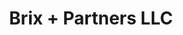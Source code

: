 ---
templateKey: 'home-page'
title: Brix + Partners LLC
meta_title: Home
meta_description: >-
  Cum sociis natoque penatibus et magnis dis parturient montes, nascetur
  ridiculus mus. Aenean eu leo quam. Pellentesque ornare sem lacinia quam
  venenatis vestibulum. Sed posuere consectetur est at lobortis. Cras mattis
  consectetur purus sit amet fermentum.
heading: Kurzprofil
description: >-
  Wir ist eine führende Steuerberatungskanzlei für deutsche
  und deutschsprachige Mandanten in den USA.
hero:
  welcome: To grow with our clients
  welcome_subtitle: and with the challenges they provide.
  background_image: /img/jonathan-pease-1nlhZy86uPU-unsplash.jpg
offerings:
  blurbs:
    - image: ./img/coffee.png
      text: Laufende Steuerberatung
      link: /laufende-steuerberatung
    - image: /img/coffee-gear.png
      text: Buchführung und Bilanzierung
      link: /buchfuehrung-und-bilanzierung
    - image: /img/tutorials.png
      text: Gutachterliche Tätigkeiten
      link: /gutachterliche-taetigkeiten
    - image: /img/meeting-space.png
      text: Unternehmerliche Realisierung
      link: /unternehmerliche-realisierung
    - image: /img/meeting-space.png
      text: Unternehmensnachfolge
      link: /unternehmungsnachfolge
    - image: /img/meeting-space.png
      text: Erbschafts- und Schenkungsplanung
      link: /erbschafts-und-schenkungsplanung
testimonials:
  - author: Peter
    quote: >-
      "Donec scelerisque magna nec condimentum porttitor. Aliquam vel diam sed diam luctus pretium. 
      Sed quis egestas libero. Vestibulum nec venenatis ligula."
  - author: Maria
    quote: >-
      "Fusce porttitor vulputate enim, nec blandit magna gravida et. Etiam et dignissim ligula. 
      Lorem ipsum dolor sit amet, consectetur adipiscing elit."
---